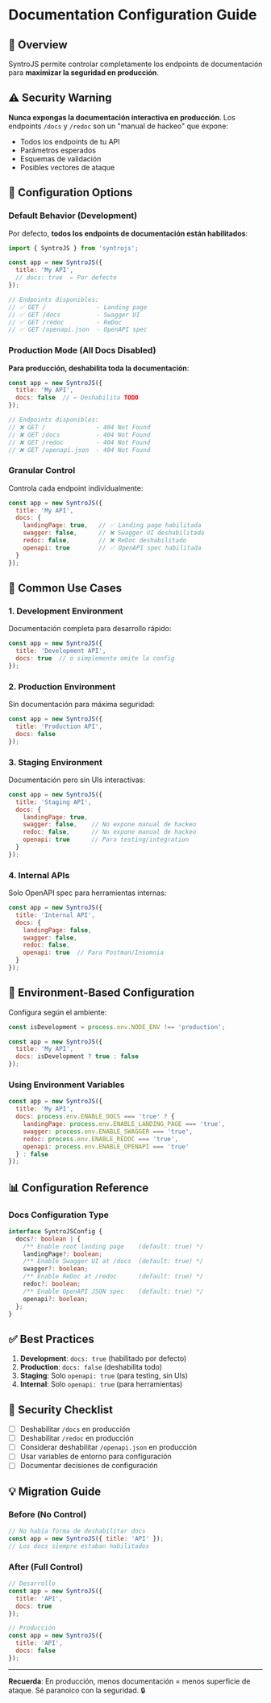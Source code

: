 # Documentation Configuration Guide

## 🎯 Overview

SyntroJS permite controlar completamente los endpoints de documentación para **maximizar la seguridad en producción**.

## ⚠️ Security Warning

**Nunca expongas la documentación interactiva en producción**. Los endpoints `/docs` y `/redoc` son un "manual de hackeo" que expone:
- Todos los endpoints de tu API
- Parámetros esperados
- Esquemas de validación
- Posibles vectores de ataque

## 📖 Configuration Options

### Default Behavior (Development)

Por defecto, **todos los endpoints de documentación están habilitados**:

```javascript
import { SyntroJS } from 'syntrojs';

const app = new SyntroJS({ 
  title: 'My API',
  // docs: true  ← Por defecto
});

// Endpoints disponibles:
// ✅ GET /              - Landing page
// ✅ GET /docs          - Swagger UI
// ✅ GET /redoc         - ReDoc
// ✅ GET /openapi.json  - OpenAPI spec
```

### Production Mode (All Docs Disabled)

**Para producción, deshabilita toda la documentación**:

```javascript
const app = new SyntroJS({ 
  title: 'My API',
  docs: false  // ← Deshabilita TODO
});

// Endpoints disponibles:
// ❌ GET /              - 404 Not Found
// ❌ GET /docs          - 404 Not Found
// ❌ GET /redoc         - 404 Not Found
// ❌ GET /openapi.json  - 404 Not Found
```

### Granular Control

Controla cada endpoint individualmente:

```javascript
const app = new SyntroJS({ 
  title: 'My API',
  docs: {
    landingPage: true,   // ✅ Landing page habilitada
    swagger: false,      // ❌ Swagger UI deshabilitada
    redoc: false,        // ❌ ReDoc deshabilitado
    openapi: true        // ✅ OpenAPI spec habilitada
  }
});
```

## 🎯 Common Use Cases

### 1. Development Environment

Documentación completa para desarrollo rápido:

```javascript
const app = new SyntroJS({ 
  title: 'Development API',
  docs: true  // o simplemente omite la config
});
```

### 2. Production Environment

Sin documentación para máxima seguridad:

```javascript
const app = new SyntroJS({ 
  title: 'Production API',
  docs: false
});
```

### 3. Staging Environment

Documentación pero sin UIs interactivas:

```javascript
const app = new SyntroJS({ 
  title: 'Staging API',
  docs: {
    landingPage: true,
    swagger: false,    // No expone manual de hackeo
    redoc: false,      // No expone manual de hackeo
    openapi: true      // Para testing/integration
  }
});
```

### 4. Internal APIs

Solo OpenAPI spec para herramientas internas:

```javascript
const app = new SyntroJS({ 
  title: 'Internal API',
  docs: {
    landingPage: false,
    swagger: false,
    redoc: false,
    openapi: true  // Para Postman/Insomnia
  }
});
```

## 🔧 Environment-Based Configuration

Configura según el ambiente:

```javascript
const isDevelopment = process.env.NODE_ENV !== 'production';

const app = new SyntroJS({ 
  title: 'My API',
  docs: isDevelopment ? true : false
});
```

### Using Environment Variables

```javascript
const app = new SyntroJS({ 
  title: 'My API',
  docs: process.env.ENABLE_DOCS === 'true' ? {
    landingPage: process.env.ENABLE_LANDING_PAGE === 'true',
    swagger: process.env.ENABLE_SWAGGER === 'true',
    redoc: process.env.ENABLE_REDOC === 'true',
    openapi: process.env.ENABLE_OPENAPI === 'true'
  } : false
});
```

## 📊 Configuration Reference

### Docs Configuration Type

```typescript
interface SyntroJSConfig {
  docs?: boolean | {
    /** Enable root landing page    (default: true) */
    landingPage?: boolean;
    /** Enable Swagger UI at /docs  (default: true) */
    swagger?: boolean;
    /** Enable ReDoc at /redoc      (default: true) */
    redoc?: boolean;
    /** Enable OpenAPI JSON spec    (default: true) */
    openapi?: boolean;
  };
}
```

## ✅ Best Practices

1. **Development**: `docs: true` (habilitado por defecto)
2. **Production**: `docs: false` (deshabilita todo)
3. **Staging**: Solo `openapi: true` (para testing, sin UIs)
4. **Internal**: Solo `openapi: true` (para herramientas)

## 🚨 Security Checklist

- [ ] Deshabilitar `/docs` en producción
- [ ] Deshabilitar `/redoc` en producción
- [ ] Considerar deshabilitar `/openapi.json` en producción
- [ ] Usar variables de entorno para configuración
- [ ] Documentar decisiones de configuración

## 💡 Migration Guide

### Before (No Control)

```javascript
// No había forma de deshabilitar docs
const app = new SyntroJS({ title: 'API' });
// Los docs siempre estaban habilitados
```

### After (Full Control)

```javascript
// Desarrollo
const app = new SyntroJS({ 
  title: 'API',
  docs: true 
});

// Producción
const app = new SyntroJS({ 
  title: 'API',
  docs: false 
});
```

---

**Recuerda**: En producción, menos documentación = menos superficie de ataque. Sé paranoico con la seguridad. 🔒

